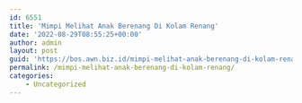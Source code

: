 ```yaml
---
id: 6551
title: 'Mimpi Melihat Anak Berenang Di Kolam Renang'
date: '2022-08-29T08:55:25+00:00'
author: admin
layout: post
guid: 'https://bos.awn.biz.id/mimpi-melihat-anak-berenang-di-kolam-renang/'
permalink: /mimpi-melihat-anak-berenang-di-kolam-renang/
categories:
    - Uncategorized
---
```


